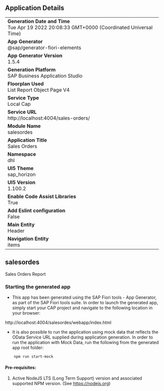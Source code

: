 ## Application Details
|               |
| ------------- |
|**Generation Date and Time**<br>Tue Apr 19 2022 20:08:33 GMT+0000 (Coordinated Universal Time)|
|**App Generator**<br>@sap/generator-fiori-elements|
|**App Generator Version**<br>1.5.4|
|**Generation Platform**<br>SAP Business Application Studio|
|**Floorplan Used**<br>List Report Object Page V4|
|**Service Type**<br>Local Cap|
|**Service URL**<br>http://localhost:4004/sales-orders/
|**Module Name**<br>salesordes|
|**Application Title**<br>Sales Orders|
|**Namespace**<br>dhl|
|**UI5 Theme**<br>sap_horizon|
|**UI5 Version**<br>1.100.2|
|**Enable Code Assist Libraries**<br>True|
|**Add Eslint configuration**<br>False|
|**Main Entity**<br>Header|
|**Navigation Entity**<br>items|

## salesordes

Sales Orders Report

### Starting the generated app

-   This app has been generated using the SAP Fiori tools - App Generator, as part of the SAP Fiori tools suite.  In order to launch the generated app, simply start your CAP project and navigate to the following location in your browser:

http://localhost:4004/salesordes/webapp/index.html

- It is also possible to run the application using mock data that reflects the OData Service URL supplied during application generation.  In order to run the application with Mock Data, run the following from the generated app root folder:

```
    npm run start-mock
```

#### Pre-requisites:

1. Active NodeJS LTS (Long Term Support) version and associated supported NPM version.  (See https://nodejs.org)


